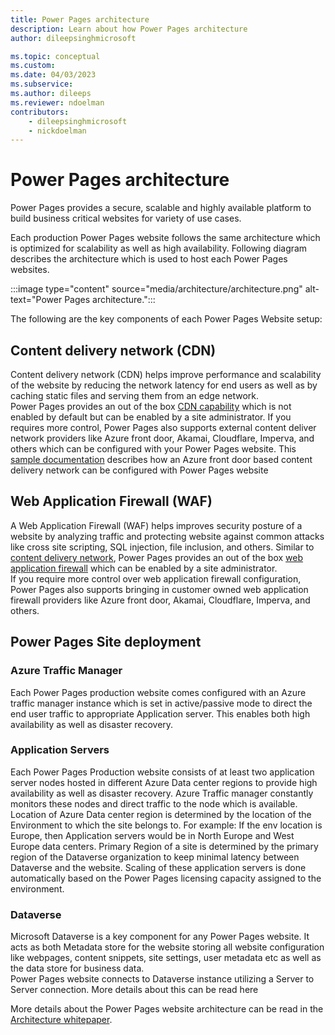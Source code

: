 ```yaml
---
title: Power Pages architecture 
description: Learn about how Power Pages architecture
author: dileepsinghmicrosoft

ms.topic: conceptual
ms.custom: 
ms.date: 04/03/2023
ms.subservice: 
ms.author: dileeps
ms.reviewer: ndoelman
contributors:
    - dileepsinghmicrosoft
    - nickdoelman
---
```


# Power Pages architecture

Power Pages provides a secure, scalable and highly available platform to build business critical websites for variety of use cases.

Each production Power Pages website follows the same architecture which is optimized for scalability as well as high availability. Following diagram describes the architecture which is used to host each Power Pages websites.

:::image type="content" source="media/architecture/architecture.png" alt-text="Power Pages architecture.":::

The following are the key components of each Power Pages Website setup:

## Content delivery network (CDN)

Content delivery network (CDN) helps improve performance and scalability of the website by reducing the network latency for end users as well as by caching static files and serving them from an edge network.  
Power Pages provides an out of the box [CDN capability](../configure/configure-cdn.md) which is not enabled by default but can be enabled by a site administrator.
If you requires more control, Power Pages also supports external content deliver network providers like Azure front door, Akamai, Cloudflare, Imperva, and others which can be configured with your Power Pages website. This [sample documentation](../configure/azure-front-door.md) describes how an Azure front door based content delivery network can be configured with Power Pages website

## Web Application Firewall (WAF)

A Web Application Firewall (WAF) helps improves security posture of a website by analyzing traffic and protecting website against common attacks like cross site scripting, SQL injection, file inclusion, and others.
Similar to [content delivery network](#content-delivery-network-cdn), Power Pages provides an out of the box [web application firewall](../security/web-application-firewall.md) which can be enabled by a site administrator.  
If you require more control over web application firewall configuration, Power Pages also supports bringing in customer owned web application firewall providers like Azure front door, Akamai, Cloudflare, Imperva, and others.

## Power Pages Site deployment

### Azure Traffic Manager
    
Each Power Pages production website comes configured with an Azure traffic manager instance which is set in active/passive mode to direct the end user traffic to appropriate Application server. This enables both high availability as well as disaster recovery.

### Application Servers

Each Power Pages Production website consists of at least two application server nodes hosted in different Azure Data center regions to provide high availability as well as disaster recovery. Azure Traffic manager constantly monitors these nodes and direct traffic to the node which is available. Location of Azure Data center region is determined by the location of the Environment to which the site belongs to. For example: If the env location is Europe, then Application servers would be in North Europe and West Europe data centers. Primary Region of a site is determined by the primary region of the Dataverse organization to keep minimal latency between Dataverse and the website. Scaling of these application servers is done automatically based on the Power Pages licensing capacity assigned to the environment.

### Dataverse

Microsoft Dataverse is a key component for any Power Pages website. It acts as both Metadata store for the website storing all website configuration like webpages, content snippets, site settings, user metadata etc as well as the data store for business data.  
Power Pages website connects to Dataverse instance utilizing a Server to Server connection. More details about this can be read here

More details about the Power Pages website architecture can be read in the [Architecture whitepaper](../guidance/white-papers/architecture.md).
